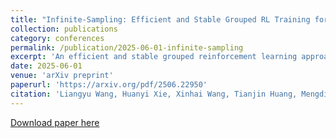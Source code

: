 ```yaml
---
title: "Infinite-Sampling: Efficient and Stable Grouped RL Training for Large Language Models"
collection: publications
category: conferences
permalink: /publication/2025-06-01-infinite-sampling
excerpt: 'An efficient and stable grouped reinforcement learning approach for training large language models.'
date: 2025-06-01
venue: 'arXiv preprint'
paperurl: 'https://arxiv.org/pdf/2506.22950'
citation: 'Liangyu Wang, Huanyi Xie, Xinhai Wang, Tianjin Huang, Mengdi Li, and Di Wang. (2025). &quot;Infinite-Sampling: Efficient and Stable Grouped RL Training for Large Language Models.&quot; <i>arXiv preprint arXiv:2506.22950</i>.'
---
```


[Download paper here](https://arxiv.org/pdf/2506.22950) 